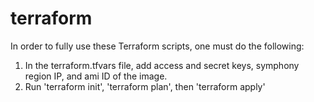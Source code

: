 # terraform

In order to fully use these Terraform scripts, one must do the following:

1. In the terraform.tfvars file, add access and secret keys, symphony region IP, and ami ID of the image.
2. Run 'terraform init', 'terraform plan', then 'terraform apply'
